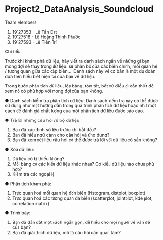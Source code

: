 # Project2_DataAnalysis_Soundcloud

Team Members
1. 19127353 - Lê Tấn Đạt
2. 19127518 - Lê Hoàng Thịnh Phước
3. 19127593 - Lê Tiến Trí

Chi tiết:

Trước khi khám phá dữ liệu, hãy viết ra danh sách ngắn về những gì bạn mong đợi sẽ
thấy trong dữ liệu: sự phân bố của các biến chính, mối quan hệ / tương quan giữa
các cặp biến,... Danh sách này về cơ bản là một dự đoán dựa trên hiểu biết hiện tại
của bạn về dữ liệu.

Trong bước phân tích dữ liệu, lập bảng, tóm tắt, bất cứ điều gì cần thiết để xem nó có
phù hợp với mong đợi của bạn không.

● Danh sách kiểm tra phân tích dữ liệu: Danh sách kiểm tra này có thể được sử
dụng như một hướng dẫn trong quá trình phân tích dữ liệu hoặc như một cách
để đánh giá chất lượng của một phân tích dữ liệu được báo cáo.

● Trả lời những câu hỏi về bộ dữ liệu:
1. Bạn đã xác định số liệu trước khi bắt đầu?
2. Bạn đã hiểu ngữ cảnh cho câu hỏi và ứng dụng?
3. Bạn đã xem xét liệu câu hỏi có thể được trả lời với dữ liệu có sẵn
không?

● Xóa dữ liệu:
1. Dữ liệu có bị thiếu không?
2. Mỗi bảng có các kiểu dữ liệu khác nhau? Có kiểu dữ liệu nào chưa
phù hợp?
3. Kiểm tra các ngoại lệ

● Phân tích khám phá:
1. Trực quan hoá mối quan hệ đơn biến (histogram, distplot,
boxplot)
2. Trực quan hoá các tương quan đa biến (scatterplot, jointplot,
kde plot, correlation matrix)

● Trình bày:
1. Bạn đã dẫn dắt một cách ngắn gọn, dễ hiểu cho mọi người về vấn đề
của bạn?
2. Bạn đã giải thích dữ liệu, mô tả câu hỏi cần quan tâm?
